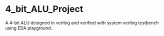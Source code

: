 # 4_bit_ALU_Project
A 4-bit ALU designed in verilog and verified with system verilog testbench using EDA playground.
